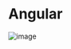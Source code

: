 # Angular

![image](https://github.com/AntonioMLeon/Angular/assets/132553428/389bd3c8-1070-44c6-b264-cb2526f94465)
